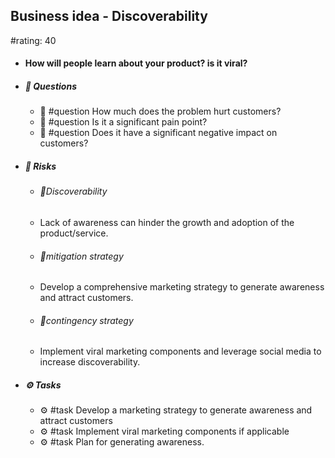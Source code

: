 ## Business idea - Discoverability
#rating: 40
- #### How will people learn about your product? is it viral?
- ##### 💭 Questions
  - 💭 #question How much does the problem hurt customers?
  - 💭 #question Is it a significant pain point?
  - 💭 #question Does it have a significant negative impact on customers?
- ##### 🚨 Risks
  - ###### 🚨Discoverability
  - Lack of awareness can hinder the growth and adoption of the product/service.
  - ###### 🚨mitigation strategy
  - Develop a comprehensive marketing strategy to generate awareness and attract customers.
  - ###### 🚨contingency strategy
  - Implement viral marketing components and leverage social media to increase discoverability.
- ##### ⚙️ Tasks
  - ⚙️ #task Develop a marketing strategy to generate awareness and attract customers
  - ⚙️ #task  Implement viral marketing components if applicable
  - ⚙️ #task  Plan for generating awareness.


